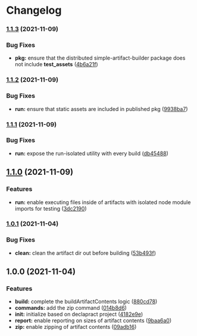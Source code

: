 # Changelog

### [1.1.3](https://www.github.com/uladkasach/simple-artifact-builder/compare/v1.1.2...v1.1.3) (2021-11-09)


### Bug Fixes

* **pkg:** ensure that the distributed simple-artifact-builder package does not include __test_assets__ ([4b6a21f](https://www.github.com/uladkasach/simple-artifact-builder/commit/4b6a21f036b50ab7f5009e4d177fa50dcf962c04))

### [1.1.2](https://www.github.com/uladkasach/simple-artifact-builder/compare/v1.1.1...v1.1.2) (2021-11-09)


### Bug Fixes

* **run:** ensure that static assets are included in published pkg ([9938ba7](https://www.github.com/uladkasach/simple-artifact-builder/commit/9938ba7c8bc3d8c0261ba8c294f0d2f0520a624f))

### [1.1.1](https://www.github.com/uladkasach/simple-artifact-builder/compare/v1.1.0...v1.1.1) (2021-11-09)


### Bug Fixes

* **run:** expose the run-isolated utility with every build ([db45488](https://www.github.com/uladkasach/simple-artifact-builder/commit/db45488cdf77a4121ecaa8553b66085300b2dcb6))

## [1.1.0](https://www.github.com/uladkasach/simple-artifact-builder/compare/v1.0.1...v1.1.0) (2021-11-09)


### Features

* **run:** enable executing files inside of artifacts with isolated node module imports for testing ([3dc2190](https://www.github.com/uladkasach/simple-artifact-builder/commit/3dc21900cd94af3cbd9e174114984ff8cd8e82a9))

### [1.0.1](https://www.github.com/uladkasach/simple-artifact-builder/compare/v1.0.0...v1.0.1) (2021-11-04)


### Bug Fixes

* **clean:** clean the artifact dir out before building ([53b493f](https://www.github.com/uladkasach/simple-artifact-builder/commit/53b493f013845abed50c5258479b7326c1ca991e))

## 1.0.0 (2021-11-04)


### Features

* **build:** complete the buildArtifactContents logic ([880cd78](https://www.github.com/uladkasach/simple-artifact-builder/commit/880cd7833a55a283edef4d9b411704c8fb9efc0b))
* **commands:** add the zip command ([014b8d6](https://www.github.com/uladkasach/simple-artifact-builder/commit/014b8d6a520e7c7f01b64d8cac4a2d2a9a205644))
* **init:** initialize based on declapract project ([4182e9e](https://www.github.com/uladkasach/simple-artifact-builder/commit/4182e9e342a4e8c2a140b41f0d4d0ec441fbd05e))
* **report:** enable reporting on sizes of artifact contents ([9baa6a0](https://www.github.com/uladkasach/simple-artifact-builder/commit/9baa6a0b1724fcc425e3cb01a1ddc1dc3bf4b569))
* **zip:** enable zipping of artifact contents ([09adb16](https://www.github.com/uladkasach/simple-artifact-builder/commit/09adb1619d31e1bc609ca7580d6dfdda87c52577))
